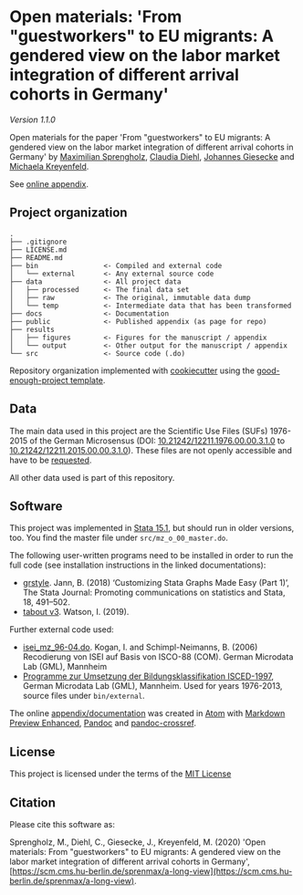 # Open materials: 'From "guestworkers" to EU migrants: A gendered view on the labor market integration of different arrival cohorts in Germany'

_Version 1.1.0_

Open materials for the paper 'From "guestworkers" to EU migrants: A gendered view on the labor market integration of different arrival cohorts in Germany' by
[Maximilian Sprengholz](mailto:maximilian.sprengholz@hu-berlin.de), [Claudia Diehl](mailto:claudia.diehl@uni-konstanz.de), [Johannes Giesecke](johannes.giesecke@hu-berlin.de) and [Michaela Kreyenfeld](Kreyenfeld@hertie-school.org).

See [online appendix](pages.cms.hu-berlin.de/sprenmax/a-long-view/).

## Project organization

```
.
├── .gitignore
├── LICENSE.md
├── README.md
├── bin                <- Compiled and external code
│   └── external       <- Any external source code
├── data               <- All project data
│   ├── processed      <- The final data set
│   ├── raw            <- The original, immutable data dump
│   └── temp           <- Intermediate data that has been transformed
├── docs               <- Documentation
├── public             <- Published appendix (as page for repo)
├── results
│   ├── figures        <- Figures for the manuscript / appendix
│   └── output         <- Other output for the manuscript / appendix
└── src                <- Source code (.do)

```
Repository organization implemented with [cookiecutter](https://github.com/cookiecutter/cookiecutter) using the [good-enough-project template](good-enough-project).

## Data
The main data used in this project are the Scientific Use Files (SUFs) 1976-2015 of the German Microsensus
(DOI: [10.21242/12211.1976.00.00.3.1.0](https://doi.org/10.21242/12211.1976.00.00.3.1.0) to [10.21242/12211.2015.00.00.3.1.0](https://doi.org/10.21242/12211.2015.00.00.3.1.0)). These files are not openly accessible and have to be [requested](https://www.forschungsdatenzentrum.de/en/request).

All other data used is part of this repository.

## Software

This project was implemented in [Stata 15.1](https://www.stata.com/), but should run in older versions, too. You find the master file under `src/mz_o_00_master.do`.

The following user-written programs need to be installed in order to run the full code (see installation instructions in the linked documentations):

- [grstyle](http://repec.sowi.unibe.ch/stata/grstyle/index.html). Jann, B. (2018) ‘Customizing Stata Graphs Made Easy (Part 1)’, The Stata Journal: Promoting communications on statistics and Stata, 18, 491–502.
- [tabout v3](http://tabout.net.au/). Watson, I. (2019).

Further external code used:

- [isei_mz_96-04.do](https://www.gesis.org/missy/files/documents/MZ/isei/isei_mz_96-04.do). Kogan, I. and Schimpl-Neimanns, B. (2006) Recodierung von ISEI auf Basis von ISCO-88 (COM). German Microdata Lab (GML), Mannheim
- [Programme zur Umsetzung der Bildungsklassifikation ISCED-1997](https://www.gesis.org/missy/materials/MZ/tools/isced), German Microdata Lab (GML), Mannheim. Used for years 1976-2013, source files under `bin/external`.

The online [appendix/documentation](https://pages.cms.hu-berlin.de/sprenmax/a-long-view/) was created in [Atom](https://github.com/atom/atom) with [Markdown Preview Enhanced](https://github.com/shd101wyy/markdown-preview-enhanced), [Pandoc](https://github.com/jgm/pandoc) and [pandoc-crossref](https://github.com/lierdakil/pandoc-crossref).


## License

This project is licensed under the terms of the [MIT License](/LICENSE.md)


## Citation

Please cite this software as:

Sprengholz, M., Diehl, C., Giesecke, J., Kreyenfeld, M. (2020) 'Open materials: From "guestworkers" to EU migrants: A gendered view on the labor market integration of different arrival cohorts in Germany', [https://scm.cms.hu-berlin.de/sprenmax/a-long-view](https://scm.cms.hu-berlin.de/sprenmax/a-long-view).
